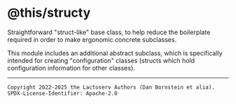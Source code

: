 @this/structy
=============

Straightforward "struct-like" base class, to help reduce the boilerplate
required in order to make ergonomic concrete subclasses.

This module includes an additional abstract subclass, which is specifically
intended for creating "configuration" classes (structs which hold configuration
information for other classes).

- - - - - - - - - -
```
Copyright 2022-2025 the Lactoserv Authors (Dan Bornstein et alia).
SPDX-License-Identifier: Apache-2.0
```
